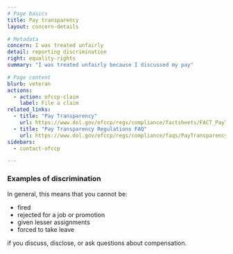 ```yaml
---
# Page basics
title: Pay transparency
layout: concern-details

# Metadata
concern: I was treated unfairly
detail: reporting discrimination
right: equality-rights
summary: "I was treated unfairly because I discussed my pay"

# Page content
blurb: veteran
actions:
  - action: ofccp-claim
    label: File a claim
related_links:
  - title: "Pay Transparency"
    url: https://www.dol.gov/ofccp/regs/compliance/factsheets/FACT_PayTransparency-Sept16_ENGESQA508c.pdf
  - title: "Pay Transparency Regulations FAQ"
    url: https://www.dol.gov/ofccp/regs/compliance/faqs/PayTransparencyFAQs.html
sidebars:
  - contact-ofccp

---
```


### Examples of discrimination

In general, this means that you cannot be:

- fired
- rejected for a job or promotion
- given lesser assignments
- forced to take leave

if you discuss, disclose, or ask questions about compensation.
